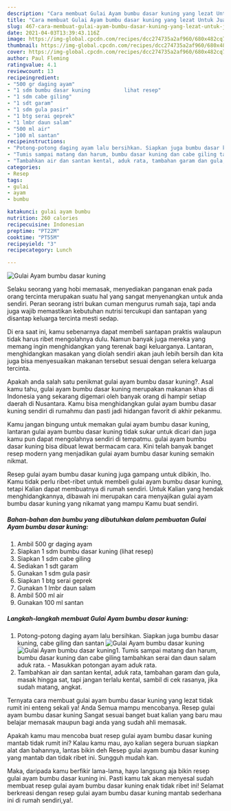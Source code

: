 ```yaml
---
description: "Cara membuat Gulai Ayam bumbu dasar kuning yang lezat Untuk Jualan"
title: "Cara membuat Gulai Ayam bumbu dasar kuning yang lezat Untuk Jualan"
slug: 467-cara-membuat-gulai-ayam-bumbu-dasar-kuning-yang-lezat-untuk-jualan
date: 2021-04-03T13:39:43.116Z
image: https://img-global.cpcdn.com/recipes/dcc274735a2af960/680x482cq70/gulai-ayam-bumbu-dasar-kuning-foto-resep-utama.jpg
thumbnail: https://img-global.cpcdn.com/recipes/dcc274735a2af960/680x482cq70/gulai-ayam-bumbu-dasar-kuning-foto-resep-utama.jpg
cover: https://img-global.cpcdn.com/recipes/dcc274735a2af960/680x482cq70/gulai-ayam-bumbu-dasar-kuning-foto-resep-utama.jpg
author: Paul Fleming
ratingvalue: 4.1
reviewcount: 13
recipeingredient:
- "500 gr daging ayam"
- "1 sdm bumbu dasar kuning           lihat resep"
- "1 sdm cabe giling"
- "1 sdt garam"
- "1 sdm gula pasir"
- "1 btg serai geprek"
- "1 lmbr daun salam"
- "500 ml air"
- "100 ml santan"
recipeinstructions:
- "Potong-potong daging ayam lalu bersihkan. Siapkan juga bumbu dasar kuning, cabe giling dan santan"
- "Tumis sampai matang dan harum, bumbu dasar kuning dan cabe giling tambahkan serai dan daun salam aduk rata.  Masukkan potongan ayam aduk rata."
- "Tambahkan air dan santan kental, aduk rata, tambahan garam dan gula, masak hingga sat, tapi jangan terlalu kental, sambil di cek rasanya, jika sudah matang, angkat."
categories:
- Resep
tags:
- gulai
- ayam
- bumbu

katakunci: gulai ayam bumbu 
nutrition: 260 calories
recipecuisine: Indonesian
preptime: "PT22M"
cooktime: "PT55M"
recipeyield: "3"
recipecategory: Lunch

---
```



![Gulai Ayam bumbu dasar kuning](https://img-global.cpcdn.com/recipes/dcc274735a2af960/680x482cq70/gulai-ayam-bumbu-dasar-kuning-foto-resep-utama.jpg)

Selaku seorang yang hobi memasak, menyediakan panganan enak pada orang tercinta merupakan suatu hal yang sangat menyenangkan untuk anda sendiri. Peran seorang istri bukan cuman mengurus rumah saja, tapi anda juga wajib memastikan kebutuhan nutrisi tercukupi dan santapan yang disantap keluarga tercinta mesti sedap.

Di era  saat ini, kamu sebenarnya dapat membeli santapan praktis walaupun tidak harus ribet mengolahnya dulu. Namun banyak juga mereka yang memang ingin menghidangkan yang terenak bagi keluarganya. Lantaran, menghidangkan masakan yang diolah sendiri akan jauh lebih bersih dan kita juga bisa menyesuaikan makanan tersebut sesuai dengan selera keluarga tercinta. 



Apakah anda salah satu penikmat gulai ayam bumbu dasar kuning?. Asal kamu tahu, gulai ayam bumbu dasar kuning merupakan makanan khas di Indonesia yang sekarang digemari oleh banyak orang di hampir setiap daerah di Nusantara. Kamu bisa menghidangkan gulai ayam bumbu dasar kuning sendiri di rumahmu dan pasti jadi hidangan favorit di akhir pekanmu.

Kamu jangan bingung untuk memakan gulai ayam bumbu dasar kuning, lantaran gulai ayam bumbu dasar kuning tidak sukar untuk dicari dan juga kamu pun dapat mengolahnya sendiri di tempatmu. gulai ayam bumbu dasar kuning bisa dibuat lewat bermacam cara. Kini telah banyak banget resep modern yang menjadikan gulai ayam bumbu dasar kuning semakin nikmat.

Resep gulai ayam bumbu dasar kuning juga gampang untuk dibikin, lho. Kamu tidak perlu ribet-ribet untuk membeli gulai ayam bumbu dasar kuning, tetapi Kalian dapat membuatnya di rumah sendiri. Untuk Kalian yang hendak menghidangkannya, dibawah ini merupakan cara menyajikan gulai ayam bumbu dasar kuning yang nikamat yang mampu Kamu buat sendiri.

<!--inarticleads1-->

##### Bahan-bahan dan bumbu yang dibutuhkan dalam pembuatan Gulai Ayam bumbu dasar kuning:

1. Ambil 500 gr daging ayam
1. Siapkan 1 sdm bumbu dasar kuning           (lihat resep)
1. Siapkan 1 sdm cabe giling
1. Sediakan 1 sdt garam
1. Gunakan 1 sdm gula pasir
1. Siapkan 1 btg serai geprek
1. Gunakan 1 lmbr daun salam
1. Ambil 500 ml air
1. Gunakan 100 ml santan




<!--inarticleads2-->

##### Langkah-langkah membuat Gulai Ayam bumbu dasar kuning:

1. Potong-potong daging ayam lalu bersihkan. Siapkan juga bumbu dasar kuning, cabe giling dan santan
<img src="https://img-global.cpcdn.com/steps/63d658df6f9b0c15/160x128cq70/gulai-ayam-bumbu-dasar-kuning-langkah-memasak-1-foto.jpg" alt="Gulai Ayam bumbu dasar kuning"><img src="https://img-global.cpcdn.com/steps/4b0eb8fb3c27eda3/160x128cq70/gulai-ayam-bumbu-dasar-kuning-langkah-memasak-1-foto.jpg" alt="Gulai Ayam bumbu dasar kuning">1. Tumis sampai matang dan harum, bumbu dasar kuning dan cabe giling tambahkan serai dan daun salam aduk rata.  - Masukkan potongan ayam aduk rata.
1. Tambahkan air dan santan kental, aduk rata, tambahan garam dan gula, masak hingga sat, tapi jangan terlalu kental, sambil di cek rasanya, jika sudah matang, angkat.




Ternyata cara membuat gulai ayam bumbu dasar kuning yang lezat tidak rumit ini enteng sekali ya! Anda Semua mampu mencobanya. Resep gulai ayam bumbu dasar kuning Sangat sesuai banget buat kalian yang baru mau belajar memasak maupun bagi anda yang sudah ahli memasak.

Apakah kamu mau mencoba buat resep gulai ayam bumbu dasar kuning mantab tidak rumit ini? Kalau kamu mau, ayo kalian segera buruan siapkan alat dan bahannya, lantas bikin deh Resep gulai ayam bumbu dasar kuning yang mantab dan tidak ribet ini. Sungguh mudah kan. 

Maka, daripada kamu berfikir lama-lama, hayo langsung aja bikin resep gulai ayam bumbu dasar kuning ini. Pasti kamu tak akan menyesal sudah membuat resep gulai ayam bumbu dasar kuning enak tidak ribet ini! Selamat berkreasi dengan resep gulai ayam bumbu dasar kuning mantab sederhana ini di rumah sendiri,ya!.


